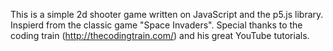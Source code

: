 This is a simple 2d shooter game written on JavaScript and the p5.js library. Inspierd from the classic game "Space Invaders".
Special thanks to the coding train (http://thecodingtrain.com/) and his great YouTube tutorials.

